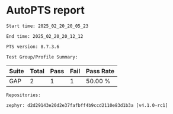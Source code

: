 # AutoPTS report

    Start time: 2025_02_20_20_05_23

    End time: 2025_02_20_20_12_12

    PTS version: 8.7.3.6
    
    Test Group/Profile Summary: 
|  Suite  | Total | Pass | Fail | Pass Rate|
|---------|-------|------|------|----------|
|GAP      |2      |1     |1     |  50.00 % |

    Repositories:

	zephyr: d2d29143e20d2e37fafbff4b9ccd2110e83d1b3a [v4.1.0-rc1]
